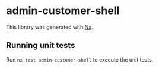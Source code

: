 # admin-customer-shell

This library was generated with [Nx](https://nx.dev).

## Running unit tests

Run `nx test admin-customer-shell` to execute the unit tests.
